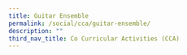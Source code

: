 ```yaml
---
title: Guitar Ensemble
permalink: /social/cca/guitar-ensemble/
description: ""
third_nav_title: Co Curricular Activities (CCA)
---
```

